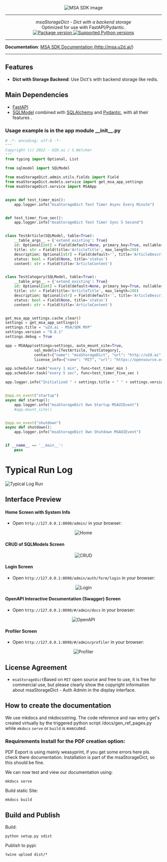 <p align="center">
  <img src="http://msa.u2d.ai/images/msa_logo_big.png?raw=true" alt="MSA SDK image"/>
</p>

------
<p align="center">
    <em>msaStorageDict - Dict with a backend storage</em>
<br>
    Optimized for use with FastAPI/Pydantic.
<br>
  <a href="https://pypi.org/project/msaStorageDict" target="_blank">
      <img src="https://img.shields.io/pypi/v/msaStorageDict?color=%2334D058&label=pypi%20package" alt="Package version">
  </a>
  <a href="https://pypi.org/project/msaStorageDict" target="_blank">
      <img src="https://img.shields.io/pypi/pyversions/msaStorageDict.svg?color=%2334D058" alt="Supported Python versions">
  </a>
</p>

------

**Documentation**: <a href="https://msa.u2d.ai/" target="_blank">MSA SDK Documentation (http://msa.u2d.ai/)</a>

------

## Features
- **Dict with Storage Backend**: Use Dict's with backend storage like redis.


## Main Dependencies

- [FastAPI](https://fastapi.tiangolo.com/)
- [SQLModel](https://sqlmodel.tiangolo.com/)
  combined with  [SQLAlchemy](https://www.sqlalchemy.org/) and [Pydantic](https://pydantic-docs.helpmanual.io/), with all
  their features .


### Usage example is in the app module \_\_init\_\_.py

```python
# -*- encoding: utf-8 -*-
"""
Copyright (c) 2022 - U2D.ai / S.Welcker
"""
from typing import Optional, List

from sqlmodel import SQLModel

from msaStorageDict.admin.utils.fields import Field
from msaStorageDict.models.service import get_msa_app_settings
from msaStorageDict.service import MSAApp


async def test_timer_min():
    app.logger.info("msaStorageDict Test Timer Async Every Minute")


def test_timer_five_sec():
    app.logger.info("msaStorageDict Test Timer Sync 5 Second")


class TestArticle(SQLModel, table=True):
    __table_args__ = {'extend_existing': True}
    id: Optional[int] = Field(default=None, primary_key=True, nullable=False)
    title: str = Field(title='ArticleTitle', max_length=200)
    description: Optional[str] = Field(default='', title='ArticleDescription', max_length=400)
    status: bool = Field(None, title='status')
    content: str = Field(title='ArticleContent')


class TestCategory(SQLModel, table=True):
    __table_args__ = {'extend_existing': True}
    id: Optional[int] = Field(default=None, primary_key=True, nullable=False)
    title: str = Field(title='ArticleTitle', max_length=200)
    description: Optional[str] = Field(default='', title='ArticleDescription', max_length=400)
    status: bool = Field(None, title='status')
    content: str = Field(title='ArticleContent')


get_msa_app_settings.cache_clear()
settings = get_msa_app_settings()
settings.title = "u2d.ai - MSA/SDK MVP"
settings.version = "0.0.1"
settings.debug = True

app = MSAApp(settings=settings, auto_mount_site=True,
             sql_models=[TestArticle, TestCategory],
             contact={"name": "msaStorageDict", "url": "http://u2d.ai", "email": "stefan@u2d.ai"},
             license_info={"name": "MIT", "url": "https://opensource.org/licenses/MIT", })

app.scheduler.task("every 1 min", func=test_timer_min )
app.scheduler.task("every 5 sec", func=test_timer_five_sec )

app.logger.info("Initialized " + settings.title + " " + settings.version)


@app.on_event("startup")
async def startup():
    app.logger.info("msaStorageDict Own Startup MSAUIEvent")
    #app.mount_site()


@app.on_event("shutdown")
async def shutdown():
    app.logger.info("msaStorageDict Own Shutdown MSAUIEvent")


if __name__ == '__main__':
    pass
```

# Typical Run Log
![Typical Log Run](./docs/images/msa_sdk_run.png)

## Interface Preview


#### Home Screen with System Info
- Open `http://127.0.0.1:8090/admin/` in your browser:
<p align="center">
  <img src="http://msa.u2d.ai/images/msa_admin_home.png?raw=true" alt="Home"/>
</p>

#### CRUD of SQLModels Screen
<p align="center">
  <img src="http://msa.u2d.ai/images/msa_admin_crud.png?raw=true" alt="CRUD"/>
</p>

#### Login Screen
- Open `http://127.0.0.1:8090/admin/auth/form/login` in your browser:
<p align="center">
  <img src="http://msa.u2d.ai/images/msa_auth_login.png?raw=true" alt="Login"/>
</p>

#### OpenAPI Interactive Documentation (Swagger) Screen
- Open `http://127.0.0.1:8090/#/admin/docs` in your browser:
<p align="center">
  <img src="http://msa.u2d.ai/images/msa_admin_openapi.png?raw=true" alt="OpenAPI"/>
</p>

#### Profiler Screen
- Open `http://127.0.0.1:8090/#/admin/profiler` in your browser:
<p align="center">
  <img src="http://msa.u2d.ai/images/msa_admin_profiler.png?raw=true" alt="Profiler"/>
</p>

## License Agreement

- `msaStorageDict`Based on `MIT` open source and free to use, it is free for commercial use, but please clearly show the copyright information about msaStorageDict - Auth Admin in the display interface.


## How to create the documentation

We use mkdocs and mkdocsstring. The code reference and nav entry get's created virtually by the triggered python script /docs/gen_ref_pages.py while ``mkdocs`` ``serve`` or ``build`` is executed.

### Requirements Install for the PDF creation option:
PDF Export is using mainly weasyprint, if you get some errors here pls. check there documentation. Installation is part of the msaStorageDict, so this should be fine.

We can now test and view our documentation using:

    mkdocs serve

Build static Site:

    mkdocs build


## Build and Publish
  
Build:  

    python setup.py sdist

Publish to pypi:

    twine upload dist/*
